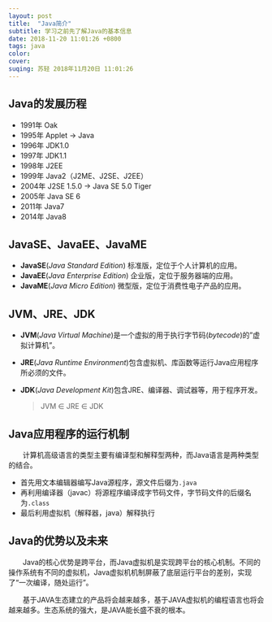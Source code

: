 ```yaml
---
layout: post
title:  "Java简介"
subtitle: 学习之前先了解Java的基本信息
date: 2018-11-20 11:01:26 +0800
tags: java
color:
cover:
suqing: 苏轻 2018年11月20日 11:01:26
---
```


## Java的发展历程
- 1991年 Oak
- 1995年 Applet → Java
- 1996年 JDK1.0
- 1997年 JDK1.1
- 1998年 J2EE
- 1999年 Java2（J2ME、J2SE、J2EE）
- 2004年 J2SE 1.5.0 → Java SE 5.0 Tiger
- 2005年 Java SE 6
- 2011年 Java7
- 2014年 Java8

## JavaSE、JavaEE、JavaME

- **JavaSE**(*Java Standard Edition*) 标准版，定位于个人计算机的应用。
- **JavaEE**(*Java Enterprise Edition*) 企业版，定位于服务器端的应用。
- **JavaME**(*Java Micro Edition*) 微型版，定位于消费性电子产品的应用。

## JVM、JRE、JDK
- **JVM**(*Java Virtual Machine*)是一个虚拟的用于执行字节码(*bytecode*)的”虚拟计算机”。
- **JRE**(*Java Runtime Environment*)包含虚拟机、库函数等运行Java应用程序所必须的文件。
- **JDK**(*Java  Development Kit*)包含JRE、编译器、调试器等，用于程序开发。

  > JVM ∈ JRE ∈ JDK

## Java应用程序的运行机制

　　计算机高级语言的类型主要有编译型和解释型两种，而Java语言是两种类型的结合。

- 首先用文本编辑器编写Java源程序，源文件后缀为`.java`
- 再利用编译器（javac）将源程序编译成字节码文件，字节码文件的后缀名为`.class`
- 最后利用虚拟机（解释器，java）解释执行

## Java的优势以及未来

　　Java的核心优势是跨平台，而Java虚拟机是实现跨平台的核心机制。不同的操作系统有不同的虚拟机，Java虚拟机机制屏蔽了底层运行平台的差别，实现了“一次编译，随处运行”。

　　基于JAVA生态建立的产品将会越来越多，基于JAVA虚拟机的编程语言也将会越来越多。生态系统的强大，是JAVA能长盛不衰的根本。












